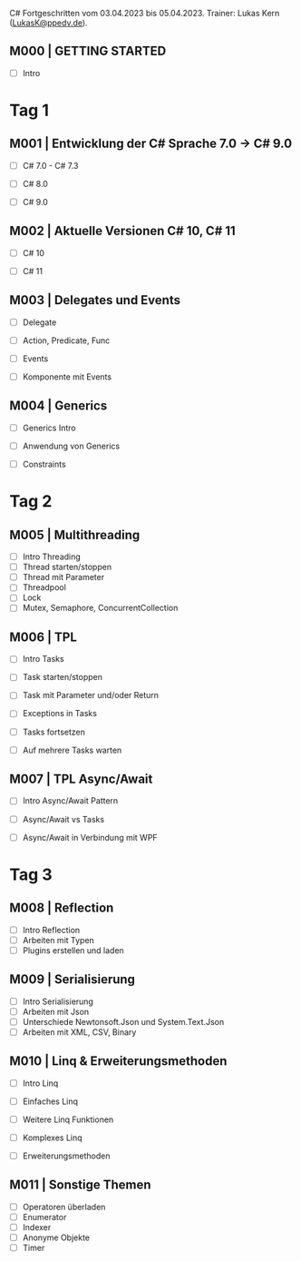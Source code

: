 C# Fortgeschritten vom 03.04.2023 bis 05.04.2023. Trainer: Lukas Kern (LukasK@ppedv.de).

## M000 | GETTING STARTED
- [ ] Intro

# Tag 1

## M001 | Entwicklung der C# Sprache 7.0 -> C# 9.0

- [ ] C# 7.0 - C# 7.3
- [ ] C# 8.0
- [ ] C# 9.0


## M002 | Aktuelle Versionen C# 10, C# 11

- [ ] C# 10
- [ ] C# 11


## M003 | Delegates und Events

- [ ] Delegate
- [ ] Action, Predicate, Func
- [ ] Events
- [ ] Komponente mit Events


## M004 | Generics

- [ ] Generics Intro
- [ ] Anwendung von Generics
- [ ] Constraints



# Tag 2

## M005 | Multithreading

- [ ] Intro Threading
- [ ] Thread starten/stoppen
- [ ] Thread mit Parameter
- [ ] Threadpool
- [ ] Lock
- [ ] Mutex, Semaphore, ConcurrentCollection

## M006 | TPL

- [ ] Intro Tasks
- [ ] Task starten/stoppen
- [ ] Task mit Parameter und/oder Return
- [ ] Exceptions in Tasks
- [ ] Tasks fortsetzen
- [ ] Auf mehrere Tasks warten


## M007 | TPL Async/Await

- [ ] Intro Async/Await Pattern
- [ ] Async/Await vs Tasks
- [ ] Async/Await in Verbindung mit WPF


# Tag 3

## M008 | Reflection

- [ ] Intro Reflection
- [ ] Arbeiten mit Typen
- [ ] Plugins erstellen und laden

## M009 | Serialisierung

- [ ] Intro Serialisierung
- [ ] Arbeiten mit Json
- [ ] Unterschiede Newtonsoft.Json und System.Text.Json
- [ ] Arbeiten mit XML, CSV, Binary

## M010 | Linq & Erweiterungsmethoden

- [ ] Intro Linq
- [ ] Einfaches Linq
- [ ] Weitere Linq Funktionen
- [ ] Komplexes Linq
- [ ] Erweiterungsmethoden


## M011 | Sonstige Themen

- [ ] Operatoren überladen
- [ ] Enumerator
- [ ] Indexer
- [ ] Anonyme Objekte
- [ ] Timer
